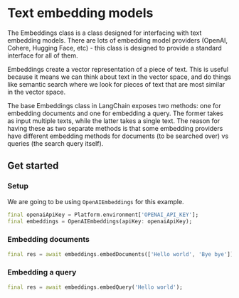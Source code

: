 # Text embedding models

The Embeddings class is a class designed for interfacing with text embedding
models. There are lots of embedding model providers (OpenAI, Cohere, Hugging
Face, etc) - this class is designed to provide a standard interface for all of
them.

Embeddings create a vector representation of a piece of text. This is useful
because it means we can think about text in the vector space, and do things like
semantic search where we look for pieces of text that are most similar in the
vector space.

The base Embeddings class in LangChain exposes two methods: one for embedding
documents and one for embedding a query. The former takes as input multiple
texts, while the latter takes a single text. The reason for having these as two
separate methods is that some embedding providers have different embedding
methods for documents (to be searched over) vs queries (the search query
itself).

## Get started

### Setup

We are going to be using `OpenAIEmbeddings` for this example.

```dart
final openaiApiKey = Platform.environment['OPENAI_API_KEY'];
final embeddings = OpenAIEmbeddings(apiKey: openaiApiKey);
```

### Embedding documents

```dart
final res = await embeddings.embedDocuments(['Hello world', 'Bye bye']);
```

### Embedding a query

```dart
final res = await embeddings.embedQuery('Hello world');
```
